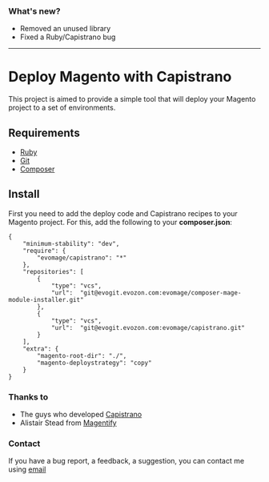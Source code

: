### What's new?

* Removed an unused library
* Fixed a Ruby/Capistrano bug
 
------

# Deploy Magento with Capistrano

This project is aimed to provide a simple tool that will deploy your Magento project to a set of environments.

## Requirements

* [Ruby](http://www.ruby-lang.org/)
* [Git](http://git-scm.com/)
* [Composer](http://getcomposer.org/)

## Install

First you need to add the deploy code and Capistrano recipes to your Magento project. For this, add the following to your **composer.json**:

    {
        "minimum-stability": "dev",
        "require": {
            "evomage/capistrano": "*"
        },
        "repositories": [
            {
                "type": "vcs",
                "url":  "git@evogit.evozon.com:evomage/composer-mage-module-installer.git"
            },
            {
                "type": "vcs",
                "url":  "git@evogit.evozon.com:evomage/capistrano.git"
            }
        ],
        "extra": {
            "magento-root-dir": "./",
    		"magento-deploystrategy": "copy"
        }
    }

### Thanks to

* The guys who developed [Capistrano](http://capistranorb.com/)
* Alistair Stead from [Magentify](https://github.com/alistairstead/Magentify)

### Contact

If you have a bug report, a feedback, a suggestion, you can contact me using [email](mailto:constantin.bejenaru@evozon.com)
